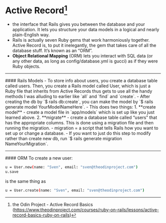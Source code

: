 # Active Record[^1]
- the interface that Rails gives you between the database and your application. It lets you structure your data models in a logical and nearly plain-English way.
- Rails is actually seven Ruby gems that work harmoniously together. Active Record is, to put it inelegantly, the gem that takes care of all the database stuff. It’s known as an “ORM”. 
- **Object Relational Mapping** (ORM) lets you interact with SQL data (or any other data, as long as config/database.yml is gucci) as if they were Ruby objects.
<hr>
#### Rails Models
- To store info about users, you create a database table called users. Then, you create a Rails model called User, which is just a Ruby file that inherits from Active Records  thus gets to use all the handy methods I was alluding to earlier like `all` and `find` and `create`.
- After creating the db by `$ rails db:create`, you can make the model by `$ rails generate model YourModelNameHere`.
	- This does two things: 
	1.  **create model** - create a model file in `app/models` which is set up like you just learned above.
	2.  **migrate** - create a database table called “users” that has the appropriate columns. This is done using a migration file and then running the migration.
		- migration = a script that tells Rails how you want to set up or change a database.
		- If you want to just do this step to modify rather than create new db, run `$ rails generate migration NameYourMigration`.

<hr>
#### ORM
To create a new user:

```bash
u = User.new(name: "Sven", email: "sven@theodinproject.com")
u.save
```
is the same thing as

```bash
u = User.create(name: "Sven", email: "sven@theodinproject.com")
```


[^1]: the Odin Project - Active Record Basics (https://www.theodinproject.com/courses/ruby-on-rails/lessons/active-record-basics-ruby-on-rails)